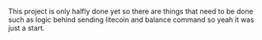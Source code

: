 This project is only halfly done yet so there are things that need to be done such as logic behind sending litecoin and balance command so yeah it was just a start.